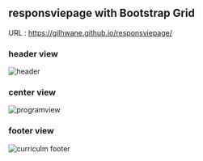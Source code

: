 ## responsviepage with Bootstrap Grid

URL : https://gilhwane.github.io/responsviepage/

### header view
![header](https://user-images.githubusercontent.com/63918911/98514145-60e0da00-22ac-11eb-9563-c946710f6a6c.PNG)

### center view
![programview](https://user-images.githubusercontent.com/63918911/98514181-6b02d880-22ac-11eb-94e9-84da5ef939ba.PNG)

### footer view
![curriculm   footer](https://user-images.githubusercontent.com/63918911/98514208-72c27d00-22ac-11eb-9b43-0b02c526d8fb.PNG)

